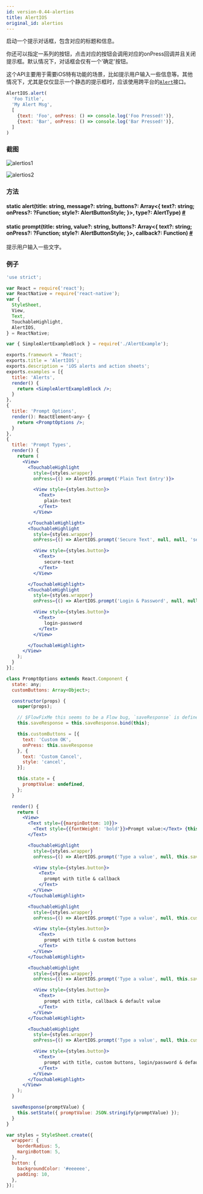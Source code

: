 ```yaml
---
id: version-0.44-alertios
title: AlertIOS
original_id: alertios
---
```


启动一个提示对话框，包含对应的标题和信息。

你还可以指定一系列的按钮，点击对应的按钮会调用对应的onPress回调并且关闭提示框。默认情况下，对话框会仅有一个'确定'按钮。

这个API主要用于需要iOS特有功能的场景，比如提示用户输入一些信息等。其他情况下，尤其是仅仅显示一个静态的提示框时，应该使用跨平台的[`Alert`](alert.html)接口。

```jsx
AlertIOS.alert(
  'Foo Title',
  'My Alert Msg',
  [
    {text: 'Foo', onPress: () => console.log('Foo Pressed!')},
    {text: 'Bar', onPress: () => console.log('Bar Pressed!')},
  ]
)
```
### 截图
![alertios1](/img/api/alertios1.png)

![alertios2](/img/api/alertios2.png)

### 方法

<div class="props">
	<div class="prop"><h4 class="propTitle"><a class="anchor" name="alert"></a><span class="propType">static </span>alert<span class="propType">(title: string, message?: string, buttons?: Array&lt;{
      text?: string;
      onPress?: ?Function;
      style?: AlertButtonStyle;
    }&gt;, type?: AlertType)</span> <a class="hash-link" href="#alert">#</a></h4></div>
    <div class="prop"><h4 class="propTitle"><a class="anchor" name="prompt"></a><span class="propType">static </span>prompt<span class="propType">(title: string, value?: string, buttons?: Array&lt;{
      text?: string;
      onPress?: ?Function;
      style?: AlertButtonStyle;
    }&gt;, callback?: Function)</span> <a class="hash-link" href="#prompt">#</a></h4><div><p>提示用户输入一些文字。</p></div></div>
</div>

### 例子

```jsx
'use strict';

var React = require('react');
var ReactNative = require('react-native');
var {
  StyleSheet,
  View,
  Text,
  TouchableHighlight,
  AlertIOS,
} = ReactNative;

var { SimpleAlertExampleBlock } = require('./AlertExample');

exports.framework = 'React';
exports.title = 'AlertIOS';
exports.description = 'iOS alerts and action sheets';
exports.examples = [{
  title: 'Alerts',
  render() {
    return <SimpleAlertExampleBlock />;
  }
},
{
  title: 'Prompt Options',
  render(): ReactElement<any> {
    return <PromptOptions />;
  }
},
{
  title: 'Prompt Types',
  render() {
    return (
      <View>
        <TouchableHighlight
          style={styles.wrapper}
          onPress={() => AlertIOS.prompt('Plain Text Entry')}>

          <View style={styles.button}>
            <Text>
              plain-text
            </Text>
          </View>

        </TouchableHighlight>
        <TouchableHighlight
          style={styles.wrapper}
          onPress={() => AlertIOS.prompt('Secure Text', null, null, 'secure-text')}>

          <View style={styles.button}>
            <Text>
              secure-text
            </Text>
          </View>

        </TouchableHighlight>
        <TouchableHighlight
          style={styles.wrapper}
          onPress={() => AlertIOS.prompt('Login & Password', null, null, 'login-password')}>

          <View style={styles.button}>
            <Text>
              login-password
            </Text>
          </View>

        </TouchableHighlight>
      </View>
    );
  }
}];

class PromptOptions extends React.Component {
  state: any;
  customButtons: Array<Object>;

  constructor(props) {
    super(props);

    // $FlowFixMe this seems to be a Flow bug, `saveResponse` is defined below
    this.saveResponse = this.saveResponse.bind(this);

    this.customButtons = [{
      text: 'Custom OK',
      onPress: this.saveResponse
    }, {
      text: 'Custom Cancel',
      style: 'cancel',
    }];

    this.state = {
      promptValue: undefined,
    };
  }

  render() {
    return (
      <View>
        <Text style={{marginBottom: 10}}>
          <Text style={{fontWeight: 'bold'}}>Prompt value:</Text> {this.state.promptValue}
        </Text>

        <TouchableHighlight
          style={styles.wrapper}
          onPress={() => AlertIOS.prompt('Type a value', null, this.saveResponse)}>

          <View style={styles.button}>
            <Text>
              prompt with title & callback
            </Text>
          </View>
        </TouchableHighlight>

        <TouchableHighlight
          style={styles.wrapper}
          onPress={() => AlertIOS.prompt('Type a value', null, this.customButtons)}>

          <View style={styles.button}>
            <Text>
              prompt with title & custom buttons
            </Text>
          </View>
        </TouchableHighlight>

        <TouchableHighlight
          style={styles.wrapper}
          onPress={() => AlertIOS.prompt('Type a value', null, this.saveResponse, undefined, 'Default value')}>

          <View style={styles.button}>
            <Text>
              prompt with title, callback & default value
            </Text>
          </View>
        </TouchableHighlight>

        <TouchableHighlight
          style={styles.wrapper}
          onPress={() => AlertIOS.prompt('Type a value', null, this.customButtons, 'login-password', 'admin@site.com')}>

          <View style={styles.button}>
            <Text>
              prompt with title, custom buttons, login/password & default value
            </Text>
          </View>
        </TouchableHighlight>
      </View>
    );
  }

  saveResponse(promptValue) {
    this.setState({ promptValue: JSON.stringify(promptValue) });
  }
}

var styles = StyleSheet.create({
  wrapper: {
    borderRadius: 5,
    marginBottom: 5,
  },
  button: {
    backgroundColor: '#eeeeee',
    padding: 10,
  },
});
```